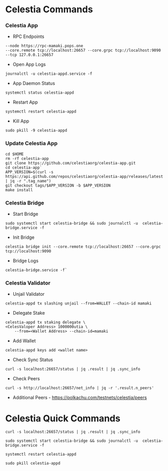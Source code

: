 # Celestia Commands
### Celestia App
* RPC Endpoints 
```
--node https://rpc-mamaki.pops.one
--core.remote tcp://localhost:26657 --core.grpc tcp://localhost:9090
--tcp 127.0.0.1:26657
```
* Open App Logs
 ```
journalctl -u celestia-appd.service -f
```
* App Daemon Status
```
systemctl status celestia-appd
```
* Restart App
```
systemctl restart celestia-appd
```
* Kill App
```
sudo pkill -9 celestia-appd
```

### Update Celestia App
```
cd $HOME
rm -rf celestia-app
git clone https://github.com/celestiaorg/celestia-app.git
cd celestia-app`
APP_VERSION=$(curl -s https://api.github.com/repos/celestiaorg/celestia-app/releases/latest | jq -r ".tag_name")
git checkout tags/$APP_VERSION -b $APP_VERSION
make install
```
### Celestia Bridge 
* Start Bridge 
```
sudo systemctl start celestia-bridge && sudo journalctl -u  celestia-bridge.service -f
```
* Init Bridge
```
celestia bridge init --core.remote tcp://localhost:26657 --core.grpc tcp://localhost:9090
```
* Bridge Logs
```
celestia-bridge.service -f`
```
### Celestia Validator
* Unjail Validator
```
celestia-appd tx slashing unjail --from=WALLET --chain-id mamaki
```
* Delegate Stake 
```
celestia-appd tx staking delegate \
<CelesValoper Address> 1000000utia \
    --from=<Wallet Address> --chain-id=mamaki
```
* Add Wallet 
```
celestia-appd keys add <wallet name>
```
* Check Sync Status 
```
curl -s localhost:26657/status | jq .result | jq .sync_info
```
* Check Peers 
```
curl -s http://localhost:26657/net_info | jq -r '.result.n_peers'
```
* Additional Peers - https://polkachu.com/testnets/celestia/peers


# Celestia Quick Commands

```
curl -s localhost:26657/status | jq .result | jq .sync_info
```
```
sudo systemctl start celestia-bridge && sudo journalctl -u  celestia-bridge.service -f
```
```
systemctl restart celestia-appd
```
```
sudo pkill celestia-appd
```

